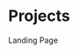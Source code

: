 # Projects
 
 Landing Page

<a href= "https://github.com/cintiabsza/Projects/blob/main/Landing_Page/index.html"> 
